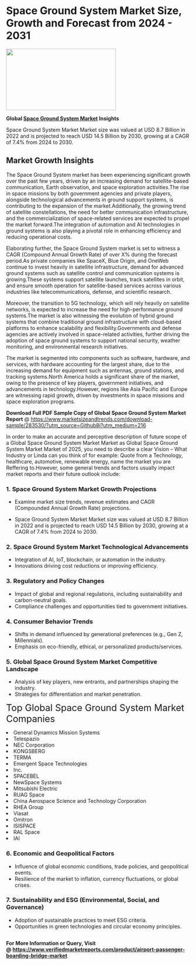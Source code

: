 <H1>Space Ground System Market Size, Growth and Forecast from 2024 - 2031</H1><img class="aligncenter size-medium wp-image-584254" src="https://thirdeyenews.in/wp-content/uploads/2024/09/Global-Market-Research-300x168.jpeg" alt="" width="300" height="168" /><p><strong>Global&nbsp;<a href="https://www.marketsizeandtrends.com/download-sample/283530/?utm_source=Github8j?utm_medium=216">Space Ground System Market</a> Insights</strong></p><p>Space Ground System Market Market size was valued at USD 8.7 Billion in 2022 and is projected to reach USD 14.5 Billion by 2030, growing at a CAGR of 7.4% from 2024 to 2030.</p><p><h2>Market Growth Insights</h2> <p>The Space Ground System market has been experiencing significant growth over the past few years, driven by an increasing demand for satellite-based communication, Earth observation, and space exploration activities.The rise in space missions by both government agencies and private players, alongside technological advancements in ground support systems, is contributing to the expansion of the market.Additionally, the growing trend of satellite constellations, the need for better communication infrastructure, and the commercialization of space-related services are expected to propel the market forward.The integration of automation and AI technologies in ground systems is also playing a pivotal role in enhancing efficiency and reducing operational costs.</p> <p>Elaborating further, the Space Ground System market is set to witness a CAGR (Compound Annual Growth Rate) of over X% during the forecast period.As private companies like SpaceX, Blue Origin, and OneWeb continue to invest heavily in satellite infrastructure, demand for advanced ground systems such as satellite control and communication systems is growing.These systems support satellite launches, track satellites in orbit, and ensure smooth operation for satellite-based services across various industries like telecommunications, defense, and scientific research.</p> <p>Moreover, the transition to 5G technology, which will rely heavily on satellite networks, is expected to increase the need for high-performance ground systems.The market is also witnessing the evolution of hybrid ground systems that combine traditional ground infrastructure with cloud-based platforms to enhance scalability and flexibility.Governments and defense agencies are actively involved in space-related activities, further driving the adoption of space ground systems to support national security, weather monitoring, and environmental research initiatives.</p> <p>The market is segmented into components such as software, hardware, and services, with hardware accounting for the largest share, due to the increasing demand for equipment such as antennas, ground stations, and tracking systems.North America holds a significant share of the market, owing to the presence of key players, government initiatives, and advancements in technology.However, regions like Asia Pacific and Europe are witnessing rapid growth, driven by investments in space missions and space exploration programs.</p> <p><span class=""><strong>Download Full PDF Sample Copy of Global Space Ground System Market Report</strong> @ <a href="https://www.marketsizeandtrends.com/download-sample/283530/?utm_source=Github8j?utm_medium=216" target="_blank">https://www.marketsizeandtrends.com/download-sample/283530/?utm_source=Github8j?utm_medium=216</a></span></p><p>In order to make an accurate and perceptive description of future scope of a Global&nbsp;Space Ground System Market Market as Global&nbsp;Space Ground System Market Market of 2025, you need to describe a clear Vision &ndash; What Industry or Linda can you think of for example: Quote from a Technology, healthcare, automotive, renewable energy, name the market you are Reffering to.However, some general trends and factors usually impact market reports and their future outlook include:</p><h3>1.&nbsp;<strong>Space Ground System Market Growth Projections</strong></h3><ul><li>Examine market size trends, revenue estimates and CAGR (Compounded Annual Growth Rate) projections.</li><li><p>Space Ground System Market Market size was valued at USD 8.7 Billion in 2022 and is projected to reach USD 14.5 Billion by 2030, growing at a CAGR of 7.4% from 2024 to 2030.</p></li></ul><h3>2.&nbsp;<strong>Space Ground System Market Technological Advancements</strong></h3><ul><li>Integration of AI, IoT, blockchain, or automation in the industry.</li><li>Innovations driving cost reductions or improving efficiency.</li></ul><h3>3.&nbsp;<strong>Regulatory and Policy Changes</strong></h3><ul><li>Impact of global and regional regulations, including sustainability and carbon-neutral goals.</li><li>Compliance challenges and opportunities tied to government initiatives.</li></ul><h3>4.&nbsp;<strong>Consumer Behavior Trends</strong></h3><ul><li>Shifts in demand influenced by generational preferences (e.g., Gen Z, Millennials).</li><li>Emphasis on eco-friendly, ethical, or personalized products/services.</li></ul><h3>5.&nbsp;<strong>Global Space Ground System Market Competitive Landscape</strong></h3><ul><li>Analysis of key players, new entrants, and partnerships shaping the industry.</li><li>Strategies for differentiation and market penetration.</li></ul><p data-pm-slice="1 1 []"><span style="color: inherit; font-family: inherit; font-size: 25px;">Top Global Space Ground System Market Companies</span></p><div class="" data-test-id=""><p><li>General Dynamics Mission Systems</li><li> Telespazio</li><li> NEC Corporation</li><li> KONGSBERG</li><li> TERMA</li><li> Emergent Space Technologies</li><li> Inc.</li><li> SPACEBEL</li><li> NewSpace Systems</li><li> Mitsubishi Electric</li><li> RUAG Space</li><li> China Aerospace Science and Technology Corporation</li><li> RHEA Group</li><li> Viasat</li><li> Omitron</li><li> ISISPACE</li><li> RAL Space</li><li> IAI</li></p></div><h3>6.&nbsp;<strong>Economic and Geopolitical Factors</strong></h3><ul><li>Influence of global economic conditions, trade policies, and geopolitical events.</li><li>Resilience of the market to inflation, currency fluctuations, or global crises.</li></ul><h3>7.&nbsp;<strong>Sustainability and ESG (Environmental, Social, and Governance)</strong></h3><ul><li>Adoption of sustainable practices to meet ESG criteria.</li><li>Opportunities in green technologies and circular economy principles.</li></ul><h2><strong style="font-size: 14px;">For More Information or Query, Visit @&nbsp;</strong><a style="background-color: #ffffff; font-size: 14px;" href="https://www.marketsizeandtrends.com/report/space-ground-system-market/" target="_blank">https://www.verifiedmarketreports.com/product/airport-passenger-boarding-bridge-market</a></h2>